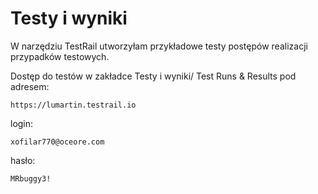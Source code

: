 # Testy i wyniki  
W narzędziu TestRail utworzyłam przykładowe testy postępów realizacji przypadków testowych.


Dostęp do testów w zakładce Testy i wyniki/ Test Runs & Results pod adresem: 
```  
https://lumartin.testrail.io  
```
login: 
```
xofilar770@oceore.com
```
hasło:
```
MRbuggy3!
```
